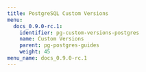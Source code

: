 ```yaml
---
title: PostgreSQL Custom Versions
menu:
  docs_0.9.0-rc.1:
    identifier: pg-custom-versions-postgres
    name: Custom Versions
    parent: pg-postgres-guides
    weight: 45
menu_name: docs_0.9.0-rc.1
---
```

